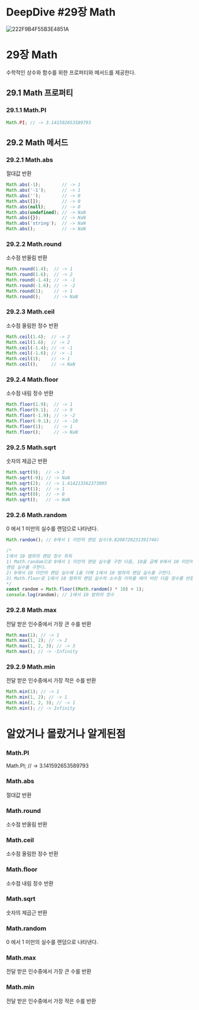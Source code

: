 # DeepDive #29장 Math

![222F9B4F55B3E4851A](https://user-images.githubusercontent.com/34502254/160627309-84f7bd84-486a-4af2-9cf2-68547f204b74.png)

# 29장 Math

수학적인 상수와 함수를 위한 프로퍼티와 메서드를 제공한다.

## 29.1 Math 프로퍼티

### 29.1.1 Math.PI

```jsx
Math.PI; // -> 3.141592653589793
```

## 29.2 Math 메서드

### 29.2.1 Math.abs

절대값 반환

```jsx
Math.abs(-1);        // -> 1
Math.abs('-1');      // -> 1
Math.abs('');        // -> 0
Math.abs([]);        // -> 0
Math.abs(null);      // -> 0
Math.abs(undefined); // -> NaN
Math.abs({});        // -> NaN
Math.abs('string');  // -> NaN
Math.abs();          // -> NaN
```

### 29.2.2 Math.round

소수점 반올림 반환

```jsx
Math.round(1.4);  // -> 1
Math.round(1.6);  // -> 2
Math.round(-1.4); // -> -1
Math.round(-1.6); // -> -2
Math.round(1);    // -> 1
Math.round();     // -> NaN
```

### 29.2.3 Math.ceil

소수점 올림한 정수 반환

```jsx
Math.ceil(1.4);  // -> 2
Math.ceil(1.6);  // -> 2
Math.ceil(-1.4); // -> -1
Math.ceil(-1.6); // -> -1
Math.ceil(1);    // -> 1
Math.ceil();     // -> NaN
```

### 29.2.4 Math.floor

소수점 내림 정수 반환

```jsx
Math.floor(1.9);  // -> 1
Math.floor(9.1);  // -> 9
Math.floor(-1.9); // -> -2
Math.floor(-9.1); // -> -10
Math.floor(1);    // -> 1
Math.floor();     // -> NaN
```

### 29.2.5 Math.sqrt

숫자의 제곱근 반환

```jsx
Math.sqrt(9);  // -> 3
Math.sqrt(-9); // -> NaN
Math.sqrt(2);  // -> 1.414213562373095
Math.sqrt(1);  // -> 1
Math.sqrt(0);  // -> 0
Math.sqrt();   // -> NaN
```

### 29.2.6 Math.random

0 에서 1 미만의 실수를 랜덤으로 나타낸다.

```jsx
Math.random(); // 0에서 1 미만의 랜덤 실수(0.8208720231391746)

/*
1에서 10 범위의 랜덤 정수 취득
1) Math.random으로 0에서 1 미만의 랜덤 실수를 구한 다음, 10을 곱해 0에서 10 미만의
랜덤 실수를 구한다.
2) 0에서 10 미만의 랜덤 실수에 1을 더해 1에서 10 범위의 랜덤 실수를 구한다.
3) Math.floor로 1에서 10 범위의 랜덤 실수의 소수점 이하를 떼어 버린 다음 정수를 반환한다.
*/
const random = Math.floor((Math.random() * 10) + 1);
console.log(random); // 1에서 10 범위의 정수
```

### 29.2.8 Math.max

전달 받은 인수중에서 가장 큰 수를 반환

```jsx
Math.max(1); // -> 1
Math.max(1, 2); // -> 2
Math.max(1, 2, 3); // -> 3
Math.max(); // -> -Infinity
```

### 29.2.9 Math.min

전달 받은 인수중에서 가장 작은 수를 반환

```jsx
Math.min(1); // -> 1
Math.min(1, 2); // -> 1
Math.min(1, 2, 3); // -> 1
Math.min(); // -> Infinity
```

# 알았거나 몰랐거나 알게된점

### Math.PI

Math.PI; // -> 3.141592653589793

### Math.abs

절대값 반환

### Math.round

소수점 반올림 반환

### Math.ceil

소수점 올림한 정수 반환

### Math.floor

소수점 내림 정수 반환

### Math.sqrt

숫자의 제곱근 반환

### Math.random

0 에서 1 미만의 실수를 랜덤으로 나타낸다.

### Math.max

전달 받은 인수중에서 가장 큰 수를 반환

### Math.min

전달 받은 인수중에서 가장 작은 수를 반환
